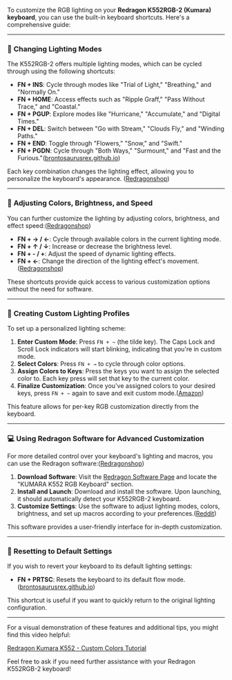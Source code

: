 To customize the RGB lighting on your **Redragon K552RGB-2 (Kumara) keyboard**, you can use the built-in keyboard shortcuts. Here's a comprehensive guide:

---

### 🎨 **Changing Lighting Modes**

The K552RGB-2 offers multiple lighting modes, which can be cycled through using the following shortcuts:

* **FN + INS**: Cycle through modes like "Trial of Light," "Breathing," and "Normally On."
* **FN + HOME**: Access effects such as "Ripple Graff," "Pass Without Trace," and "Coastal."
* **FN + PGUP**: Explore modes like "Hurricane," "Accumulate," and "Digital Times."
* **FN + DEL**: Switch between "Go with Stream," "Clouds Fly," and "Winding Paths."
* **FN + END**: Toggle through "Flowers," "Snow," and "Swift."
* **FN + PGDN**: Cycle through "Both Ways," "Surmount," and "Fast and the Furious."([brontosaurusrex.github.io][1])

Each key combination changes the lighting effect, allowing you to personalize the keyboard's appearance. ([Redragonshop][2])

---

### 🌈 **Adjusting Colors, Brightness, and Speed**

You can further customize the lighting by adjusting colors, brightness, and effect speed:([Redragonshop][2])

* **FN + → / ←**: Cycle through available colors in the current lighting mode.
* **FN + ↑ / ↓**: Increase or decrease the brightness level.
* **FN + - / +**: Adjust the speed of dynamic lighting effects.
* **FN + ←**: Change the direction of the lighting effect's movement.([Redragonshop][3])

These shortcuts provide quick access to various customization options without the need for software.&#x20;

---

### 🔧 **Creating Custom Lighting Profiles**

To set up a personalized lighting scheme:

1. **Enter Custom Mode**: Press `FN + ~` (the tilde key). The Caps Lock and Scroll Lock indicators will start blinking, indicating that you're in custom mode.
2. **Select Colors**: Press `FN + →` to cycle through color options.
3. **Assign Colors to Keys**: Press the keys you want to assign the selected color to. Each key press will set that key to the current color.
4. **Finalize Customization**: Once you've assigned colors to your desired keys, press `FN + ~` again to save and exit custom mode.([Amazon][4])

This feature allows for per-key RGB customization directly from the keyboard.&#x20;

---

### 💻 **Using Redragon Software for Advanced Customization**

For more detailed control over your keyboard's lighting and macros, you can use the Redragon software:([Redragonshop][3])

1. **Download Software**: Visit the [Redragon Software Page](https://redragonshop.com/pages/software) and locate the "KUMARA K552 RGB Keyboard" section.
2. **Install and Launch**: Download and install the software. Upon launching, it should automatically detect your K552RGB-2 keyboard.
3. **Customize Settings**: Use the software to adjust lighting modes, colors, brightness, and set up macros according to your preferences.([Reddit][5])

This software provides a user-friendly interface for in-depth customization.&#x20;

---

### 🔄 **Resetting to Default Settings**

If you wish to revert your keyboard to its default lighting settings:

* **FN + PRTSC**: Resets the keyboard to its default flow mode.([brontosaurusrex.github.io][1])

This shortcut is useful if you want to quickly return to the original lighting configuration.&#x20;

---

For a visual demonstration of these features and additional tips, you might find this video helpful:

[Redragon Kumara K552 - Custom Colors Tutorial](https://www.youtube.com/watch?v=XY2YIn0JiHU&utm_source=chatgpt.com)

Feel free to ask if you need further assistance with your Redragon K552RGB-2 keyboard!

[1]: https://brontosaurusrex.github.io/2019/10/23/Redragon-Kumara/?utm_source=chatgpt.com "Redragon Kumara K552 RGB keyboard"
[2]: https://redragonshop.com/blogs/community/changing-colors-in-redragon-keyboards-a-comprehensive-guide?srsltid=AfmBOorUy63h7q_N3EWmJbfuxoiHNhxLQJWuBh6tOTMoKyQCYS0n3Yzz&utm_source=chatgpt.com "Changing Colors in Redragon Keyboards: A Comprehensive Guide"
[3]: https://redragonshop.com/blogs/community/changing-colors-in-redragon-keyboards-a-comprehensive-guide?srsltid=AfmBOopR5-5u03lwwdIJrTp6kMzYDcPggEJmMc2SbiFh6D0PYVXEAWNC&utm_source=chatgpt.com "Changing Colors in Redragon Keyboards: A Comprehensive Guide"
[4]: https://www.amazon.com/gp/customer-reviews/RN67XDHOF8IOR?utm_source=chatgpt.com "Actual instructions for Kumara K552 RGB programmable lighting"
[5]: https://www.reddit.com/r/MechanicalKeyboards/comments/o6wuio/how_to_control_the_redragon_kumara_k552_keyboard/?utm_source=chatgpt.com "How to control the Redragon Kumara k552 keyboard via software or ..."
